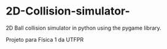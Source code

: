 # 2D-Collision-simulator-
2D Ball collision simulator in python using the pygame library.

Projeto para Física 1 da UTFPR
